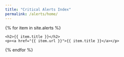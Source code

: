 ```yaml
---
title: "Critical Alerts Index"
permalink: /alerts/home/
---
```


{% for item in site.alerts %}

    <h2>{{ item.title }}</h2>
    <p><a href="{{ item.url }}">{{ item.title }}</a></p>

{% endfor %}
